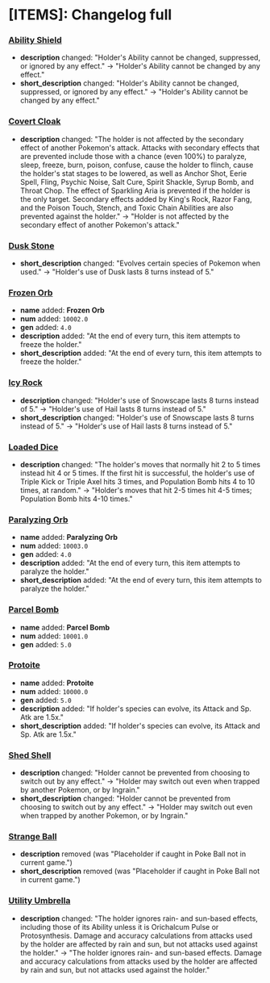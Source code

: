 # [ITEMS]: Changelog full

### <a href="https://dex.showdowndav.dynv6.net/items/abilityshield" title="Holder's Ability cannot be changed by any effect.">Ability Shield</a>
- **description** changed: "Holder's Ability cannot be changed, suppressed, or ignored by any effect." → "Holder's Ability cannot be changed by any effect."
- **short_description** changed: "Holder's Ability cannot be changed, suppressed, or ignored by any effect." → "Holder's Ability cannot be changed by any effect."

### <a href="https://dex.showdowndav.dynv6.net/items/covertcloak" title="Holder is not affected by the secondary effect of another Pokemon's attack.">Covert Cloak</a>
- **description** changed: "The holder is not affected by the secondary effect of another Pokemon's attack. Attacks with secondary effects that are prevented include those with a chance (even 100%) to paralyze, sleep, freeze, burn, poison, confuse, cause the holder to flinch, cause the holder's stat stages to be lowered, as well as Anchor Shot, Eerie Spell, Fling, Psychic Noise, Salt Cure, Spirit Shackle, Syrup Bomb, and Throat Chop. The effect of Sparkling Aria is prevented if the holder is the only target. Secondary effects added by King's Rock, Razor Fang, and the Poison Touch, Stench, and Toxic Chain Abilities are also prevented against the holder." → "Holder is not affected by the secondary effect of another Pokemon's attack."

### <a href="https://dex.showdowndav.dynv6.net/items/duskstone" title="Evolves certain species of Pokemon when used.">Dusk Stone</a>
- **short_description** changed: "Evolves certain species of Pokemon when used." → "Holder's use of Dusk lasts 8 turns instead of 5."

### <a href="https://dex.showdowndav.dynv6.net/items/frozenorb" title="At the end of every turn, this item attempts to freeze the holder.">Frozen Orb</a>
- **name** added: **Frozen Orb**
- **num** added: `10002.0`
- **gen** added: `4.0`
- **description** added: "At the end of every turn, this item attempts to freeze the holder."
- **short_description** added: "At the end of every turn, this item attempts to freeze the holder."

### <a href="https://dex.showdowndav.dynv6.net/items/icyrock" title="Holder's use of Hail lasts 8 turns instead of 5.">Icy Rock</a>
- **description** changed: "Holder's use of Snowscape lasts 8 turns instead of 5." → "Holder's use of Hail lasts 8 turns instead of 5."
- **short_description** changed: "Holder's use of Snowscape lasts 8 turns instead of 5." → "Holder's use of Hail lasts 8 turns instead of 5."

### <a href="https://dex.showdowndav.dynv6.net/items/loadeddice" title="Holder's moves that hit 2-5 times hit 4-5 times; Population Bomb hits 4-10 times.">Loaded Dice</a>
- **description** changed: "The holder's moves that normally hit 2 to 5 times instead hit 4 or 5 times. If the first hit is successful, the holder's use of Triple Kick or Triple Axel hits 3 times, and Population Bomb hits 4 to 10 times, at random." → "Holder's moves that hit 2-5 times hit 4-5 times; Population Bomb hits 4-10 times."

### <a href="https://dex.showdowndav.dynv6.net/items/paralyzingorb" title="At the end of every turn, this item attempts to paralyze the holder.">Paralyzing Orb</a>
- **name** added: **Paralyzing Orb**
- **num** added: `10003.0`
- **gen** added: `4.0`
- **description** added: "At the end of every turn, this item attempts to paralyze the holder."
- **short_description** added: "At the end of every turn, this item attempts to paralyze the holder."

### <a href="https://dex.showdowndav.dynv6.net/items/parcelbomb" title="nan">Parcel Bomb</a>
- **name** added: **Parcel Bomb**
- **num** added: `10001.0`
- **gen** added: `5.0`

### <a href="https://dex.showdowndav.dynv6.net/items/protoite" title="If holder's species can evolve, its Attack and Sp. Atk are 1.5x.">Protoite</a>
- **name** added: **Protoite**
- **num** added: `10000.0`
- **gen** added: `5.0`
- **description** added: "If holder's species can evolve, its Attack and Sp. Atk are 1.5x."
- **short_description** added: "If holder's species can evolve, its Attack and Sp. Atk are 1.5x."

### <a href="https://dex.showdowndav.dynv6.net/items/shedshell" title="Holder may switch out even when trapped by another Pokemon, or by Ingrain.">Shed Shell</a>
- **description** changed: "Holder cannot be prevented from choosing to switch out by any effect." → "Holder may switch out even when trapped by another Pokemon, or by Ingrain."
- **short_description** changed: "Holder cannot be prevented from choosing to switch out by any effect." → "Holder may switch out even when trapped by another Pokemon, or by Ingrain."

### <a href="https://dex.showdowndav.dynv6.net/items/strangeball" title="nan">Strange Ball</a>
- **description** removed (was "Placeholder if caught in Poke Ball not in current game.")
- **short_description** removed (was "Placeholder if caught in Poke Ball not in current game.")

### <a href="https://dex.showdowndav.dynv6.net/items/utilityumbrella" title="The holder ignores rain- and sun-based effects.">Utility Umbrella</a>
- **description** changed: "The holder ignores rain- and sun-based effects, including those of its Ability unless it is Orichalcum Pulse or Protosynthesis. Damage and accuracy calculations from attacks used by the holder are affected by rain and sun, but not attacks used against the holder." → "The holder ignores rain- and sun-based effects. Damage and accuracy calculations from attacks used by the holder are affected by rain and sun, but not attacks used against the holder."

